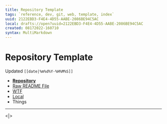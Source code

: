 ```yaml
---
title: Repository Template
tags: `reference, dev, git, web, template, index`
uuid: 2122EBD3-F4E4-4D55-AABE-2086BE94C5AC
local: drafts://open?uuid=2122EBD3-F4E4-4D55-AABE-2086BE94C5AC
created: 08172022-160710
syntax: MultiMarkdown
---
```

 # Repository Template
Updated `[[date|%m%d%Y-%H%M%S]]`

- [**Repository**](https://github.com/extratone/)
- [Raw README File](https://raw.githubusercontent.com/extratone/[REPO]/master/README.md)
- [WTF](https://davidblue.wtf/drafts/[[uuid]].html)
- [Local](shareddocuments:///private/var/mobile/Library/Mobile%20Documents/com~apple~CloudDocs/Written/[[uuid]].md)
- Things

---

<|>
